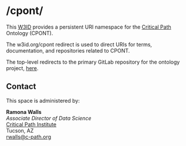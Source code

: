 # /cpont/

This [W3ID](https://w3id.org) provides a persistent URI namespace for the [Critical Path](https://c-path.org/) Ontology (CPONT).

The w3id.org/cpont redirect is used to direct URIs for terms, documentation, and repositories related to CPONT.

The top-level redirects to the primary GitLab repository for the ontology project, [here](https://gitlab.c-path.org/c-pathontology/critical-path-ontology/).

## Contact
This space is administered by:  

**Ramona Walls**  
*Associate Director of Data Science*  
[Critical Path Institute](https://c-path.org/)  
Tucson, AZ  
<rwalls@c-path.org>  
